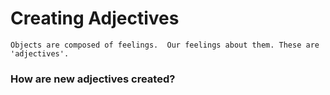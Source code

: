 Creating Adjectives
===================

    Objects are composed of feelings.  Our feelings about them. These are 'adjectives'.

### How are new adjectives created?